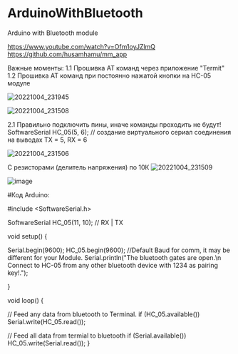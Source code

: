 # ArduinoWithBluetooth
Arduino with Bluetooth module

https://www.youtube.com/watch?v=Ofm1oyJZlmQ
https://github.com/husamhamu/mm_app



Важные моменты:
1.1 Прошивка АТ команд через приложение "Termit"
1.2 Прошивка АТ команд при постоянно нажатой кнопки на HC-05 модуле

![20221004_231945](https://user-images.githubusercontent.com/28355711/194031419-cbbb14bd-3319-4d73-bef4-69d7200b4fba.jpg)

![20221004_231508](https://user-images.githubusercontent.com/28355711/194030619-c69bb85b-3a73-46d6-8258-110492d69539.png)


2.1 Правильно подключить пины, иначе команды проходить не будут!
SoftwareSerial HC_05(5, 6); // создание виртуального сериал соединения на выводах TX = 5, RX = 6

![20221004_231506](https://user-images.githubusercontent.com/28355711/194031222-bc9ded63-bb84-4679-9eb2-fbc4c89bd45b.jpg)

С резисторами (делитель напряжения) по 10К
![20221004_231509](https://user-images.githubusercontent.com/28355711/194032432-f93b63e9-c294-4716-b077-ba7c58ecbc1b.png)

![image](https://user-images.githubusercontent.com/28355711/194367234-201b2115-dc5b-4041-b84e-069a055e791e.png)

#Код Arduino:
 
\#include <SoftwareSerial.h>

SoftwareSerial HC_05(11, 10); // RX | TX

void setup()
 {
 
  Serial.begin(9600);
  HC_05.begin(9600);  //Default Baud for comm, it may be different for your Module. 
  Serial.println("The bluetooth gates are open.\n Connect to HC-05 from any other bluetooth device with 1234 as pairing key!.");
 
}
 
void loop()
{
 
  // Feed any data from bluetooth to Terminal.
  if (HC_05.available())
    Serial.write(HC_05.read());
 
  // Feed all data from termial to bluetooth
  if (Serial.available())
    HC_05.write(Serial.read());
}
